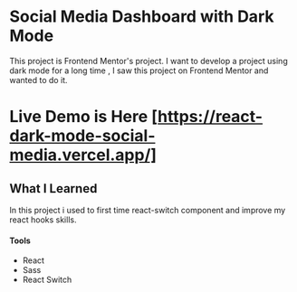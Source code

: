 # Social Media Dashboard with Dark Mode

This project is Frontend Mentor's project. I want to develop a project using dark mode for a long time , I saw this project on Frontend Mentor and wanted to do it.

# Live Demo is Here [https://react-dark-mode-social-media.vercel.app/]

## What I Learned

In this project i used to first time react-switch component and improve my react hooks skills.

#### Tools 
 * React
 * Sass   
 * React Switch
